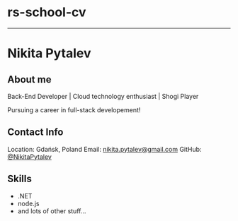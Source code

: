 # rs-school-cv
---
# Nikita Pytalev

## About me
Back-End Developer | Cloud technology enthusiast | Shogi Player

Pursuing a career in full-stack developement!

## Contact Info
Location: Gdańsk, Poland
Email: nikita.pytalev@gmail.com
GitHub: [@NikitaPytalev](https://github.com/NikitaPytalev)

## Skills
- .NET
- node.js
- and lots of other stuff...